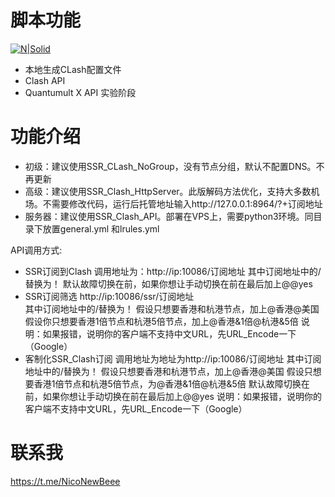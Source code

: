 # 脚本功能

[![N|Solid](https://cldup.com/dTxpPi9lDf.thumb.png)](https://nodesource.com/products/nsolid)



  - 本地生成CLash配置文件
  - Clash API
  - Quantumult X API 实验阶段
 

# 功能介绍

  - 初级：建议使用SSR_CLash_NoGroup，没有节点分组，默认不配置DNS。不再更新
  - 高级：建议使用SSR_Clash_HttpServer。此版解码方法优化，支持大多数机场。不需要修改代码，运行后托管地址输入http://127.0.0.1:8964/?+订阅地址
  - 服务器：建议使用SSR_Clash_API。部署在VPS上，需要python3环境。同目录下放置general.yml 和lrules.yml 


   API调用方式:
  - SSR订阅到Clash
   调用地址为：http://ip:10086/订阅地址 
   其中订阅地址中的/替换为！
   默认故障切换在前，如果你想让手动切换在前在最后加上@@yes
  - SSR订阅筛选
   http://ip:10086/ssr/订阅地址  
   其中订阅地址中的/替换为！
   假设只想要香港和杭港节点，加上@香港@美国
   假设你只想要香港1倍节点和杭港5倍节点，加上@香港&1倍@杭港&5倍
   说明：如果报错，说明你的客户端不支持中文URL，先URL_Encode一下（Google）
  - 客制化SSR_Clash订阅
   调用地址为地址为http://ip:10086/订阅地址
   其中订阅地址中的/替换为！ 
   假设只想要香港和杭港节点，加上@香港@美国
   假设只想要香港1倍节点和杭港5倍节点，为@香港&1倍@杭港&5倍 默认故障切换在前，如果你想让手动切换在前在最后加上@@yes
   说明：如果报错，说明你的客户端不支持中文URL，先URL_Encode一下（Google）

# 联系我
 https://t.me/NicoNewBeee


[//]: # (These are reference links used in the body of this note and get stripped out when the markdown processor does its job. There is no need to format nicely because it shouldn't be seen. Thanks SO - http://stackoverflow.com/questions/4823468/store-comments-in-markdown-syntax)


   [dill]: <https://github.com/joemccann/dillinger>
   [git-repo-url]: <https://github.com/joemccann/dillinger.git>
   [john gruber]: <http://daringfireball.net>
   [df1]: <http://daringfireball.net/projects/markdown/>
   [markdown-it]: <https://github.com/markdown-it/markdown-it>
   [Ace Editor]: <http://ace.ajax.org>
   [node.js]: <http://nodejs.org>
   [Twitter Bootstrap]: <http://twitter.github.com/bootstrap/>
   [jQuery]: <http://jquery.com>
   [@tjholowaychuk]: <http://twitter.com/tjholowaychuk>
   [express]: <http://expressjs.com>
   [AngularJS]: <http://angularjs.org>
   [Gulp]: <http://gulpjs.com>

   [PlDb]: <https://github.com/joemccann/dillinger/tree/master/plugins/dropbox/README.md>
   [PlGh]: <https://github.com/joemccann/dillinger/tree/master/plugins/github/README.md>
   [PlGd]: <https://github.com/joemccann/dillinger/tree/master/plugins/googledrive/README.md>
   [PlOd]: <https://github.com/joemccann/dillinger/tree/master/plugins/onedrive/README.md>
   [PlMe]: <https://github.com/joemccann/dillinger/tree/master/plugins/medium/README.md>
   [PlGa]: <https://github.com/RahulHP/dillinger/blob/master/plugins/googleanalytics/README.md>
